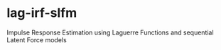 # lag-irf-slfm
Impulse Response Estimation using Laguerre Functions and sequential Latent Force models
